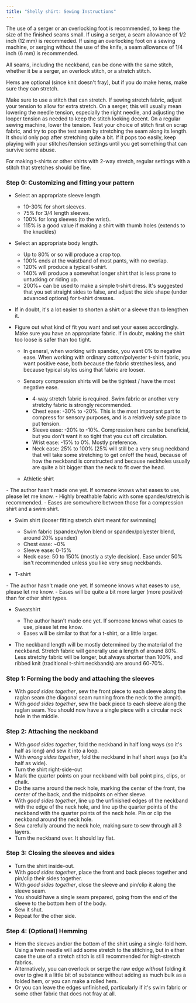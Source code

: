 ```yaml
---
title: "Shelly shirt: Sewing Instructions"
---
```


<Note>

The use of a serger or an overlocking foot is recommended, to keep the size of the finished seams small. If using a serger, a seam allowance of 1/2 inch (12 mm) is recommeded. If using an overlocking foot on a sewing machine, or serging without the use of the knife, a seam allowance of 1/4 inch (6 mm) is recommended.

All seams, including the neckband, can be done with the same stitch, whether it be a serger, an overlock stitch, or a stretch stitch.

Hems are optional (since knit doesn't fray), but if you do make hems, make sure they can stretch.

Make sure to use a stitch that can stretch. If sewing stretch fabric, adjust your tension to allow for extra stretch. On a serger, this will usually mean lowering the needle tension, especially the right needle, and adjusting the looper tension as needed to keep the stitch looking decent. On a regular sewing machine, lower the tension. Test your choice of stitch first on scrap fabric, and try to pop the test seam by stretching the seam along its length. It should only pop after stretching quite a bit. If it pops too easily, keep playing with your stitches/tension settings until you get something that can survive some abuse.

For making t-shirts or other shirts with 2-way stretch, regular settings with a stitch that stretches should be fine.

</Note>

### Step 0: Customizing and fitting your pattern

 - Select an appropriate sleeve length.
   - 10-30% for short sleeves.
   - 75% for 3/4 length sleeves.
   - 100% for long sleeves (to the wrist).
   - 115% is a good value if making a shirt with thumb holes (extends to the knuckles)

 - Select an appropriate body length.
   - Up to 80% or so will produce a crop top.
   - 100% ends at the waistband of most pants, with no overlap.
   - 120% will produce a typical t-shirt.
   - 140% will produce a somewhat longer shirt that is less prone to untucking or riding up.
   - 200%+ can be used to make a simple t-shirt dress. It's suggested that you set straight sides to false, and adjust the side shape (under advanced options) for t-shirt dresses.
 - If in doubt, it's a lot easier to shorten a shirt or a sleeve than to lengthen it.

 - Figure out what kind of fit you want and set your eases accordingly. Make sure you have an appropriate fabric. If in doubt, making the shirt too loose is safer than too tight.
   - In general, when working with spandex, you want 0% to negative ease. When working with ordinary cotton/polyester t-shirt fabric, you want positive ease, both because the fabric stretches less, and because typical styles using that fabric are looser.
   - Sensory compression shirts will be the tightest / have the most negative ease.
     - 4-way stretch fabric is required. Swim fabric or another very stretchy fabric is strongly recommended.
	 - Chest ease: -30% to -20%. This is the most important part to compress for sensory purposes, and is a relatively safe place to put tension.
	 - Sleeve ease: -20% to -10%. Compression here can be beneficial, but you don't want it so tight that you cut off circulation.
	 - Wrist ease: -15% to 0%. Mostly preference.
     - Neck ease: 25% to 100% (25% will still be a very snug neckband that will take some stretching to get on/off the head, because of how the neckband is constructed and because neckholes usually are quite a bit bigger than the neck to fit over the head.

   - Athletic shirt

<Fixme>
     - The author hasn't made one yet. If someone knows what eases to use, please let me know.
	   - Highly breathable fabric with some spandex/stretch is recommended.
</Fixme>
	 - Eases are somewhere between those for a compression shirt and a swim shirt.

   - Swim shirt (looser fitting stretch shirt meant for swimming)
     - Swim fabric (spandex/nylon blend or spandex/polyester blend, around 20% spandex)
     - Chest ease: ~0%
	 - Sleeve ease: 0-15%
	 - Neck ease: 50 to 150% (mostly a style decision). Ease under 50% isn't recommended unless you like very snug neckbands.

   - T-shirt
<Fixme>
     - The author hasn't made one yet. If someone knows what eases to use, please let me know.
	   - Eases will be quite a bit more larger (more positive) than for other shirt types.
</Fixme>

   - Sweatshirt
     - The author hasn't made one yet. If someone knows what eases to use, please let me know.
	 - Eases will be similar to that for a t-shirt, or a little larger.

 - The neckband length will be mostly determined by the material of the neckband. Stretch fabric will generally use a length of around 80%. Less stretchy fabric will be longer, but always shorter than 100%, and ribbed knit (traditional t-shirt neckbands) are around 60-70%.

### Step 1: Forming the body and attaching the sleeves

- With _good sides together_, sew the front piece to each sleeve along the raglan seam (the diagonal seam running from the neck to the armpit).
- With _good sides together_, sew the back piece to each sleeve along the raglan seam. You should now have a single piece with a circular neck hole in the middle.

### Step 2: Attaching the neckband

- With _good sides together_, fold the neckband in half long ways (so it's half as long) and sew it into a loop.
- With _wrong sides together_, fold the neckband in half short ways (so it's half as wide).
- Turn the shirt right-side-out
- Mark the quarter points on your neckband with ball point pins, clips, or chalk.
- Do the same around the neck hole, marking the center of the front, the center of the back, and the midpoints on either sleeve.
- With _good sides together_, line up the unfinished edges of the neckband with the edge of the neck hole, and line up the quarter points of the neckband with the quarter points of the neck hole. Pin or clip the neckband around the neck hole.
 - Sew carefully around the neck hole, making sure to sew through all 3 layers.
 - Turn the neckband over. It should lay flat.

### Step 3: Closing the sleeves and sides

- Turn the shirt inside-out.
- With _good sides together_, place the front and back pieces together and pin/clip their sides together.
- With _good sides together_, close the sleeve and pin/clip it along the sleeve seam.
- You should have a single seam prepared, going from the end of the sleeve to the bottom hem of the body.
- Sew it shut.
- Repeat for the other side.

### Step 4: (Optional) Hemming

- Hem the sleeves and/or the bottom of the shirt using a single-fold hem. Using a twin needle will add some stretch to the stitching, but in either case the use of a stretch stitch is still recommended for high-stretch fabrics.
- Alternatively, you can overlock or serge the raw edge _without_ folding it over to give it a little bit of substance without adding as much bulk as a folded hem, or you can make a rolled hem.
- Or you can leave the edges unfinished, particularly if it's swim fabric or some other fabric that does not fray at all.
